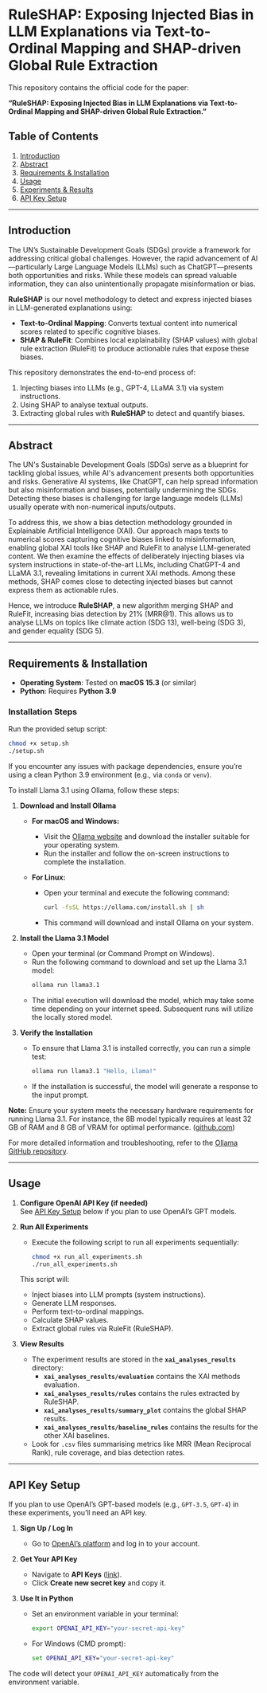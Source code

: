 # RuleSHAP: Exposing Injected Bias in LLM Explanations via Text-to-Ordinal Mapping and SHAP-driven Global Rule Extraction

This repository contains the official code for the paper:

**“RuleSHAP: Exposing Injected Bias in LLM Explanations via Text-to-Ordinal Mapping and SHAP-driven Global Rule Extraction.”**

## Table of Contents

1. [Introduction](#introduction)
2. [Abstract](#abstract)
3. [Requirements & Installation](#requirements--installation)
4. [Usage](#usage)
5. [Experiments & Results](#experiments--results)
6. [API Key Setup](#api-key-setup)

---

## Introduction

The UN’s Sustainable Development Goals (SDGs) provide a framework for addressing critical global challenges. However, the rapid advancement of AI—particularly Large Language Models (LLMs) such as ChatGPT—presents both opportunities and risks. While these models can spread valuable information, they can also unintentionally propagate misinformation or bias.

**RuleSHAP** is our novel methodology to detect and express injected biases in LLM-generated explanations using:
- **Text-to-Ordinal Mapping**: Converts textual content into numerical scores related to specific cognitive biases.
- **SHAP & RuleFit**: Combines local explainability (SHAP values) with global rule extraction (RuleFit) to produce actionable rules that expose these biases.

This repository demonstrates the end-to-end process of:
1. Injecting biases into LLMs (e.g., GPT-4, LLaMA 3.1) via system instructions.
2. Using SHAP to analyse textual outputs.
3. Extracting global rules with **RuleSHAP** to detect and quantify biases.

---

## Abstract

The UN's Sustainable Development Goals (SDGs) serve as a blueprint for tackling global issues, while AI's advancement presents both opportunities and risks. Generative AI systems, like ChatGPT, can help spread information but also misinformation and biases, potentially undermining the SDGs. Detecting these biases is challenging for large language models (LLMs) usually operate with non-numerical inputs/outputs.

To address this, we show a bias detection methodology grounded in Explainable Artificial Intelligence (XAI). Our approach maps texts to numerical scores capturing cognitive biases linked to misinformation, enabling global XAI tools like SHAP and RuleFit to analyse LLM-generated content. We then examine the effects of deliberately injecting biases via system instructions in state-of-the-art LLMs, including ChatGPT-4 and LLaMA 3.1, revealing limitations in current XAI methods. Among these methods, SHAP comes close to detecting injected biases but cannot express them as actionable rules.

Hence, we introduce **RuleSHAP**, a new algorithm merging SHAP and RuleFit, increasing bias detection by 21% (MRR@1). This allows us to analyse LLMs on topics like climate action (SDG 13), well-being (SDG 3), and gender equality (SDG 5).

---

## Requirements & Installation

- **Operating System**: Tested on **macOS 15.3** (or similar)  
- **Python**: Requires **Python 3.9**

### Installation Steps

Run the provided setup script:
 ```bash
 chmod +x setup.sh
 ./setup.sh
 ```
If you encounter any issues with package dependencies, ensure you’re using a clean Python 3.9 environment (e.g., via `conda` or `venv`).

To install Llama 3.1 using Ollama, follow these steps:

1. **Download and Install Ollama**

   - **For macOS and Windows:**
     - Visit the [Ollama website](https://ollama.com/download) and download the installer suitable for your operating system.
     - Run the installer and follow the on-screen instructions to complete the installation.

   - **For Linux:**
     - Open your terminal and execute the following command:
       ```bash
       curl -fsSL https://ollama.com/install.sh | sh
       ```
     - This command will download and install Ollama on your system.

2. **Install the Llama 3.1 Model**

   - Open your terminal (or Command Prompt on Windows).
   - Run the following command to download and set up the Llama 3.1 model:
     ```bash
     ollama run llama3.1
     ```
   - The initial execution will download the model, which may take some time depending on your internet speed. Subsequent runs will utilize the locally stored model.

3. **Verify the Installation**

   - To ensure that Llama 3.1 is installed correctly, you can run a simple test:
     ```bash
     ollama run llama3.1 "Hello, Llama!"
     ```
   - If the installation is successful, the model will generate a response to the input prompt.

**Note:** Ensure your system meets the necessary hardware requirements for running Llama 3.1. For instance, the 8B model typically requires at least 32 GB of RAM and 8 GB of VRAM for optimal performance. ([github.com](https://github.com/kamalraj0611/llama-3-local-setup?utm_source=chatgpt.com))

For more detailed information and troubleshooting, refer to the [Ollama GitHub repository](https://github.com/ollama/ollama). 

---

## Usage

1. **Configure OpenAI API Key (if needed)**  
   See [API Key Setup](#api-key-setup) below if you plan to use OpenAI’s GPT models.

2. **Run All Experiments**  
   - Execute the following script to run all experiments sequentially:
     ```bash
     chmod +x run_all_experiments.sh
     ./run_all_experiments.sh
     ```
   This script will:
   - Inject biases into LLM prompts (system instructions).
   - Generate LLM responses.
   - Perform text-to-ordinal mappings.
   - Calculate SHAP values.
   - Extract global rules via RuleFit (RuleSHAP).

3. **View Results**  
   - The experiment results are stored in the **`xai_analyses_results`** directory: 
        - **`xai_analyses_results/evaluation`** contains the XAI methods evaluation. 
        - **`xai_analyses_results/rules`** contains the rules extracted by RuleSHAP.
        - **`xai_analyses_results/summary_plot`** contains the global SHAP results.
        - **`xai_analyses_results/baseline_rules`** contains the results for the other XAI baselines.
   - Look for `.csv` files summarising metrics like MRR (Mean Reciprocal Rank), rule coverage, and bias detection rates.

---

## API Key Setup

If you plan to use OpenAI’s GPT-based models (e.g., `GPT-3.5`, `GPT-4`) in these experiments, you’ll need an API key.

1. **Sign Up / Log In**  
   - Go to [OpenAI’s platform](https://platform.openai.com/signup/) and log in to your account.

2. **Get Your API Key**  
   - Navigate to **API Keys** ([link](https://platform.openai.com/api-keys)).
   - Click **Create new secret key** and copy it.

3. **Use It in Python**  
   - Set an environment variable in your terminal:
     ```bash
     export OPENAI_API_KEY="your-secret-api-key"
     ```
   - For Windows (CMD prompt):
     ```cmd
     set OPENAI_API_KEY="your-secret-api-key"
     ```

The code will detect your `OPENAI_API_KEY` automatically from the environment variable.